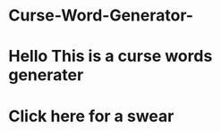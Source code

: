 # Curse-Word-Generator-
<html>
  <body>
    <h1> Hello This is a curse words generater <h1>
      <p1> Click here for a swear </p1>
  </body>
</html>
